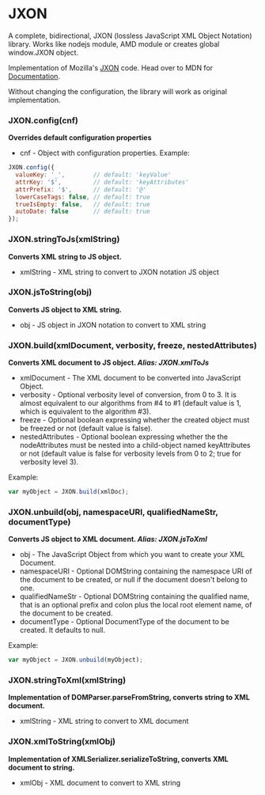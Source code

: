 JXON
====

A complete, bidirectional, JXON (lossless JavaScript XML Object Notation) library. Works like nodejs module, AMD module or creates global window.JXON object.

Implementation of Mozilla's [JXON](https://developer.mozilla.org/en-US/docs/JXON) code. Head over to MDN for [Documentation](https://developer.mozilla.org/en-US/docs/JXON#Usage).

Without changing the configuration, the library will work as original implementation.

### JXON.config(cnf)
**Overrides default configuration properties**
- cnf - Object with configuration properties.
Example:
```js
JXON.config({
  valueKey: '_',        // default: 'keyValue'
  attrKey: '$',         // default: 'keyAttributes'
  attrPrefix: '$',      // default: '@'
  lowerCaseTags: false, // default: true
  trueIsEmpty: false,   // default: true
  autoDate: false       // default: true
});
```

### JXON.stringToJs(xmlString)
**Converts XML string to JS object.**
- xmlString - XML string to convert to JXON notation JS object

### JXON.jsToString(obj)
**Converts JS object to XML string.**
- obj - JS object in JXON notation to convert to XML string

### JXON.build(xmlDocument, verbosity, freeze, nestedAttributes)
**Converts XML document to JS object. _Alias: JXON.xmlToJs_**
- xmlDocument - The XML document to be converted into JavaScript Object.
- verbosity - Optional verbosity level of conversion, from 0 to 3. It is almost equivalent to our algorithms from #4 to #1 (default value is 1, which is equivalent to the algorithm #3).
- freeze - Optional boolean expressing whether the created object must be freezed or not (default value is false).
- nestedAttributes - Optional boolean expressing whether the the nodeAttributes must be nested into a child-object named keyAttributes or not (default value is false for verbosity levels from 0 to 2; true for verbosity level 3).
 
Example:
```js
var myObject = JXON.build(xmlDoc);
```
### JXON.unbuild(obj, namespaceURI, qualifiedNameStr, documentType)
**Converts JS object to XML document. _Alias: JXON.jsToXml_**
- obj - The JavaScript Object from which you want to create your XML Document.
- namespaceURI - Optional DOMString containing the namespace URI of the document to be created, or null if the document doesn't belong to one.
- qualifiedNameStr - Optional DOMString containing the qualified name, that is an optional prefix and colon plus the local root element name, of the document to be created.
- documentType - Optional DocumentType of the document to be created. It defaults to null.
 
Example:
```js
var myObject = JXON.unbuild(myObject);
```

### JXON.stringToXml(xmlString)
**Implementation of DOMParser.parseFromString, converts string to XML document.**
- xmlString - XML string to convert to XML document

### JXON.xmlToString(xmlObj)
**Implementation of XMLSerializer.serializeToString, converts XML document to string.**
- xmlObj - XML document to convert to XML string
